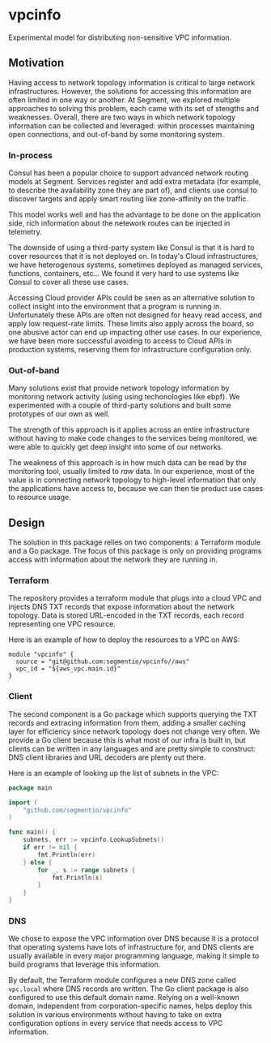 # vpcinfo
Experimental model for distributing non-sensitive VPC information.

## Motivation

Having access to network topology information is critical to large network
infrastructures. However, the solutions for accessing this information are
often limited in one way or another. At Segment, we explored multiple approaches
to solving this problem, each came with its set of stengths and weaknesses.
Overall, there are two ways in which network topology information can be
collected and leveraged: within processes maintaining open connections, and
out-of-band by some monitoring system.

### In-process

Consul has been a popular choice to support advanced network routing models at
Segment. Services register and add extra metadata (for example, to describe the
availability zone they are part of), and clients use consul to discover targets
and apply smart routing like zone-affinity on the traffic.

This model works well and has the advantage to be done on the application side,
rich information about the netework routes can be injected in telemetry.

The downside of using a third-party system like Consul is that it is hard to
cover resources that it is not deployed on. In today's Cloud infrastructures,
we have heterogenous systems, sometimes deployed as managed services, functions,
containers, etc... We found it very hard to use systems like Consul to cover all
these use cases.

Accessing Cloud provider APIs could be seen as an alternative solution to
collect insight into the environment that a program is running in.
Unfortunately these APIs are often not designed for heavy read access,
and apply low request-rate limits. These limits also apply across the board,
so one abusive actor can end up impacting other use cases. In our experience,
we have been more successful avoiding to access to Cloud APIs in production
systems, reserving them for infrastructure configuration only.

### Out-of-band

Many solutions exist that provide network topology information by monitoring
network activity (using using techonologies like ebpf). We experimented with a
couple of third-party solutions and built some prototypes of our own as well.

The strength of this approach is it applies across an entire infrastructure
without having to make code changes to the services being monitored, we were
able to quickly get deep insight into some of our networks.

The weakness of this approach is in how much data can be read by the monitoring
tool, usually limited to _raw_ data. In our experience, most of the value is in
connecting network topology to high-level information that only the applications
have access to, because we can then tie product use cases to resource usage.

## Design

The solution in this package relies on two components: a Terraform module and a
Go package. The focus of this package is only on providing programs access with
information about the network they are running in.

### Terraform

The repository provides a terraform module that plugs into a cloud VPC and
injects DNS TXT records that expose information about the network topology.
Data is stored URL-encoded in the TXT records, each record representing one
VPC resource.

Here is an example of how to deploy the resources to a VPC on AWS:

```hcl
module "vpcinfo" {
  source = "git@github.com:segmentio/vpcinfo//aws"
  vpc_id = "${aws_vpc.main.id}"
}
```

### Client

The second component is a Go package which supports querying the TXT records and
extracing information from them, adding a smaller caching layer for efficiency
since network topology does not change very often. We provide a Go client
because this is what most of our infra is built in, but clients can be written
in any languages and are pretty simple to construct: DNS client libraries and
URL decoders are plenty out there.

Here is an example of looking up the list of subnets in the VPC:

```go
package main

import (
    "github.com/segmentio/vpcinfo"
)

func main() {
    subnets, err := vpcinfo.LookupSubnets()
    if err != nil {
        fmt.Println(err)
    } else {
        for _, s := range subnets {
            fmt.Println(s)
        }
    }
}
```

### DNS

We chose to expose the VPC information over DNS because it is a protocol that
operating systems have lots of infrastructure for, and DNS clients are usually
available in every major programming language, making it simple to build
programs that leverage this information.

By default, the Terraform module configures a new DNS zone called `vpc.local`
where DNS records are written. The Go client package is also configured to use
this default domain name. Relying on a well-known domain, independent from
corporation-specific names, helps deploy this solution in various environments
without having to take on extra configuration options in every service that
needs access to VPC information.
